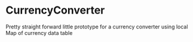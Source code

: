 # CurrencyConverter
Pretty straight forward little prototype for a currency converter using local Map of currency data table
